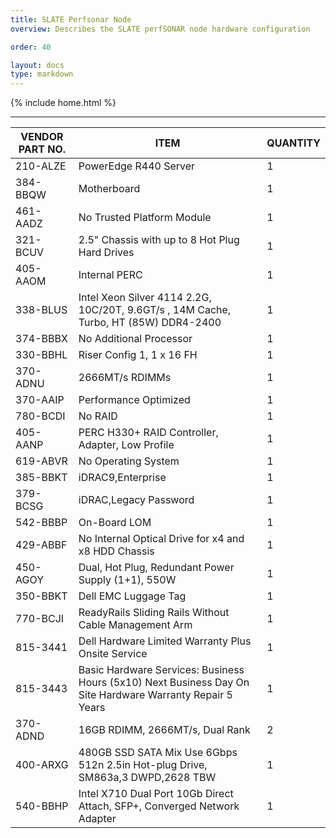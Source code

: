 ```yaml
---
title: SLATE Perfsonar Node
overview: Describes the SLATE perfSONAR node hardware configuration

order: 40

layout: docs
type: markdown
---
```

{% include home.html %}

----

| VENDOR PART NO. | ITEM | QUANTITY | 
| ---- | ---- | ---- |
| 210-ALZE | PowerEdge R440 Server | 1 |
| 384-BBQW | Motherboard | 1 |
| 461-AADZ | No Trusted Platform Module | 1 |
| 321-BCUV | 2.5" Chassis with up to 8 Hot Plug Hard Drives | 1 |
| 405-AAOM | Internal PERC | 1 |
| 338-BLUS | Intel Xeon Silver 4114 2.2G, 10C/20T, 9.6GT/s , 14M Cache, Turbo, HT (85W) DDR4-2400 | 1 |
| 374-BBBX | No Additional Processor | 1 |
| 330-BBHL | Riser Config 1, 1 x 16 FH | 1 |
| 370-ADNU | 2666MT/s RDIMMs | 1 |
| 370-AAIP | Performance Optimized | 1 | 
| 780-BCDI | No RAID | 1 |
| 405-AANP | PERC H330+ RAID Controller, Adapter, Low Profile | 1 |
| 619-ABVR | No Operating System | 1 | 
| 385-BBKT | iDRAC9,Enterprise | 1 |
| 379-BCSG | iDRAC,Legacy Password | 1 |
| 542-BBBP | On-Board LOM | 1  |
| 429-ABBF | No Internal Optical Drive for x4 and x8 HDD Chassis | 1 |
| 450-AGOY | Dual, Hot Plug, Redundant Power Supply (1+1), 550W | 1 |
| 350-BBKT | Dell EMC Luggage Tag | 1 |
| 770-BCJI | ReadyRails Sliding Rails Without Cable Management Arm | 1 |
| 815-3441 | Dell Hardware Limited Warranty Plus Onsite Service  | 1 |
| 815-3443 | Basic Hardware Services: Business Hours (5x10) Next Business Day On Site Hardware Warranty Repair 5 Years | 1 |
| 370-ADND | 16GB RDIMM, 2666MT/s, Dual Rank | 2 | 
| 400-ARXG | 480GB SSD SATA Mix Use 6Gbps 512n 2.5in Hot-plug Drive, SM863a,3 DWPD,2628 TBW | 1 |
| 540-BBHP | Intel X710 Dual Port 10Gb Direct Attach, SFP+, Converged Network Adapter | 1 |
